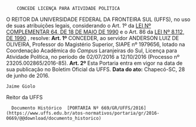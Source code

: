         CONCEDE LICENÇA PARA ATIVIDADE POLÍTICA  

 O REITOR DA UNIVERSIDADE FEDERAL DA FRONTEIRA SUL (UFFS), no uso de suas atribuições legais, considerando o Art. 1º da [LEI Nº COMPLEMENTAR 64, DE 18 DE MAIO DE 1990](http://www.planalto.gov.br/ccivil_03/leis/LCP/Lcp64.htm)  e o Art. 86 da [LEI Nº 8.112, DE 1990](http://www.planalto.gov.br/CCivil_03/Leis/L8112cons.htm)  , resolve:   **Art. 1º** CONCEDER, ao servidor ANDERSON LUIZ DE OLIVEIRA, Professor do Magistério Superior, SIAPE nº 1979656, lotado na Coordenação Acadêmica do *Campus* Laranjeiras do Sul, Licença para Atividade Política, no período de 02/07/2016 a 12/10/2016 (Processo nº 23205.002865/2016-85).   **Art. 2º** Esta Portaria entra em vigor na data de sua publicação no Boletim Oficial da UFFS.      **Data do ato:** Chapecó-SC, 28 de junho de 2016.   
 

    Jaime Giolo   
 Reitor da UFFS 

      Documento Histórico  [PORTARIA Nº 669/GR/UFFS/2016](https://www.uffs.edu.br/atos-normativos/portaria/gr/2016-0669/@@download/documento_historico)     
      